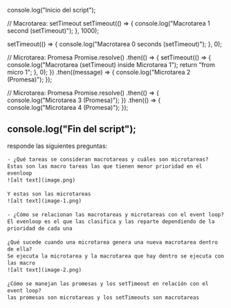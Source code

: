 console.log("Inicio del script");

// Macrotarea: setTimeout
setTimeout(() => {
  console.log("Macrotarea 1 second (setTimeout)");
}, 1000);

setTimeout(() => {
  console.log("Macrotarea 0 seconds (setTimeout)");
}, 0);

// Microtarea: Promesa
Promise.resolve()
  .then(() => {
    setTimeout(() => {
      console.log("Macrotarea (setTimeout) inside Microtarea 1");
      return "from micro 1";
    }, 0);
  })
  .then((message) => {
    console.log("Microtarea 2 (Promesa)");
  });

// Microtarea: Promesa
Promise.resolve()
  .then(() => {
    console.log("Microtarea 3 (Promesa)");
  })
  .then(() => {
    console.log("Microtarea 4 (Promesa)");
  });

console.log("Fin del script");
-----------------------------------------------------------------------
responde las siguientes preguntas:

    - ¿Qué tareas se consideran macrotareas y cuáles son microtareas?
    Estas son las macro tareas las que tienen menor prioridad en el evenloop
    ![alt text](image.png)

    Y estas son las microtareas
    ![alt text](image-1.png)

    - ¿Cómo se relacionan las macrotareas y microtareas con el event loop?
    El evenloop es el que las clasifica y las reparte dependiendo de la prioridad de cada una

    ¿Qué sucede cuando una microtarea genera una nueva macrotarea dentro de ella?
    Se ejecuta la microtarea y la macrotarea que hay dentro se ejecuta con las macro
    ![alt text](image-2.png)

    ¿Cómo se manejan las promesas y los setTimeout en relación con el event loop?
    las promesas son microtareas y los setTimeouts son macrotareas 